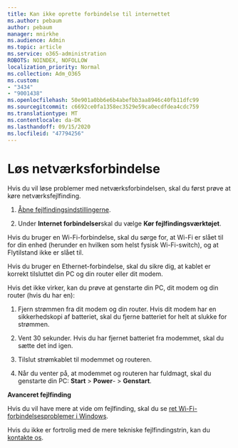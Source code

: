 ```yaml
---
title: Kan ikke oprette forbindelse til internettet
ms.author: pebaum
author: pebaum
manager: mnirkhe
ms.audience: Admin
ms.topic: article
ms.service: o365-administration
ROBOTS: NOINDEX, NOFOLLOW
localization_priority: Normal
ms.collection: Adm_O365
ms.custom:
- "3434"
- "9001438"
ms.openlocfilehash: 50e901a0bb6e6b4abefbb3aa8946c40fb11dfc99
ms.sourcegitcommit: c6692ce0fa1358ec3529e59ca0ecdfdea4cdc759
ms.translationtype: MT
ms.contentlocale: da-DK
ms.lasthandoff: 09/15/2020
ms.locfileid: "47794256"
---
```

# <a name="fix-network-connection"></a>Løs netværksforbindelse

Hvis du vil løse problemer med netværksforbindelsen, skal du først prøve at køre netværksfejlfinding. 

1. [Åbne fejlfindingsindstillingerne](ms-settings:troubleshoot).

2. Under **Internet forbindelser**skal du vælge **Kør fejlfindingsværktøjet**.

Hvis du bruger en Wi-Fi-forbindelse, skal du sørge for, at Wi-Fi er slået til for din enhed (herunder en hvilken som helst fysisk Wi-Fi-switch), og at Flytilstand ikke er slået til.

Hvis du bruger en Ethernet-forbindelse, skal du sikre dig, at kablet er korrekt tilsluttet din PC og din router eller dit modem.

Hvis det ikke virker, kan du prøve at genstarte din PC, dit modem og din router (hvis du har en):

1. Fjern strømmen fra dit modem og din router. Hvis dit modem har en sikkerhedskopi af batteriet, skal du fjerne batteriet for helt at slukke for strømmen.

2. Vent 30 sekunder. Hvis du har fjernet batteriet fra modemmet, skal du sætte det ind igen.

3. Tilslut strømkablet til modemmet og routeren.

4. Når du venter på, at modemmet og routeren har fuldmagt, skal du genstarte din PC: **Start**  >  **Power**-  >  **Genstart**.

**Avanceret fejlfinding**

Hvis du vil have mere at vide om fejlfinding, skal du se [ret Wi-Fi-forbindelsesproblemer i Windows](https://support.microsoft.com/help/10741?ocid=SMC10741%2F). 

Hvis du ikke er fortrolig med de mere tekniske fejlfindingstrin, kan du [kontakte os](https://support.microsoft.com/contactus).
